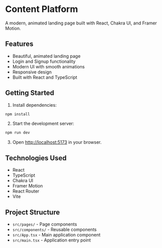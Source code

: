 # Content Platform

A modern, animated landing page built with React, Chakra UI, and Framer Motion.

## Features

- Beautiful, animated landing page
- Login and Signup functionality
- Modern UI with smooth animations
- Responsive design
- Built with React and TypeScript

## Getting Started

1. Install dependencies:
```bash
npm install
```

2. Start the development server:
```bash
npm run dev
```

3. Open [http://localhost:5173](http://localhost:5173) in your browser.

## Technologies Used

- React
- TypeScript
- Chakra UI
- Framer Motion
- React Router
- Vite

## Project Structure

- `src/pages/` - Page components
- `src/components/` - Reusable components
- `src/App.tsx` - Main application component
- `src/main.tsx` - Application entry point 